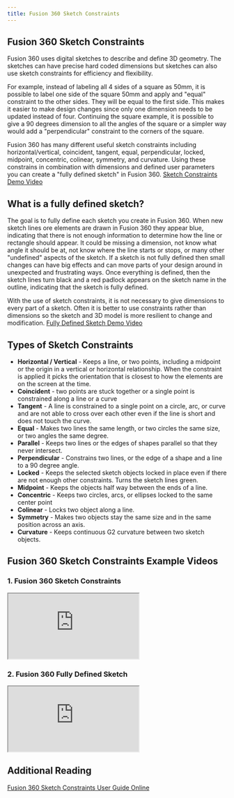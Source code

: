 ```yaml
---
title: Fusion 360 Sketch Constraints
---
```


## Fusion 360 Sketch Constraints

Fusion 360 uses digital sketches to describe and define 3D geometry. The sketches can have precise hard coded dimensions but sketches can also use sketch constraints for efficiency and flexibility.

For example, instead of labeling all 4 sides of a square as 50mm, it is possible to label one side of the square 50mm and apply and "equal" constraint to the other sides. They will be equal to the first side. This makes it easier to make design changes since only one dimension needs to be updated instead of four. Continuing the square example, it is possible to give a 90 degrees dimension to all the angles of the square or a simpler way would add a "perpendicular" constraint to the corners of the square.

Fusion 360 has many different useful sketch constraints including horizontal/vertical, coincident, tangent, equal, perpendicular, locked, midpoint, concentric, colinear, symmetry, and curvature. Using these constrains in combination with dimensions and defined user parameters you can create a "fully defined sketch" in Fusion 360. [Sketch Constraints Demo Video](https://www.youtu.be/vNdBkiO8Nfc)

## What is a fully defined sketch?

The goal is to fully define each sketch you create in Fusion 360. When new sketch lines ore elements are drawn in Fusion 360 they appear blue, indicating that there is not enough information to determine how the line or rectangle should appear. It could be missing a dimension, not know what angle it should be at, not know where the line starts or stops, or many other "undefined" aspects of the sketch. If a sketch is not fully defined then small changes can have big effects and can move parts of your design around in unexpected and frustrating ways. Once everything is defined, then the sketch lines turn black and a red padlock appears on the sketch name in the outline, indicating that the sketch is fully defined.

With the use of sketch constraints, it is not necessary to give dimensions to every part of a sketch. Often it is better to use constraints rather than dimensions so the sketch and 3D model is more resilient to change and modification. [Fully Defined Sketch Demo Video](https://www.youtu.be/9k7nsXpbZ5A)

## Types of Sketch Constraints

- **Horizontal / Vertical** - Keeps a line, or two points, including a midpoint or the origin in a vertical or horizontal relationship. When the constraint is applied it picks the orientation that is closest to how the elements are on the screen at the time.
- **Coincident** - two points are stuck together or a single point is constrained along a line or a curve
- **Tangent** - A line is constrained to a single point on a circle, arc, or curve and are not able to cross over each other even if the line is short and does not touch the curve.
- **Equal** - Makes two lines the same length, or two circles the same size, or two angles the same degree.
- **Parallel** - Keeps two lines or the edges of shapes parallel so that they never intersect.
- **Perpendicular** - Constrains two lines, or the edge of a shape and a line to a 90 degree angle.
- **Locked** - Keeps the selected sketch objects locked in place even if there are not enough other constraints. Turns the sketch lines green.
- **Midpoint** - Keeps the objects half way between the ends of a line.
- **Concentric** - Keeps two circles, arcs, or ellipses locked to the same center point
- **Colinear** - Locks two object along a line.
- **Symmetry** - Makes two objects stay the same size and in the same position across an axis.
- **Curvature** - Keeps continuous G2 curvature between two sketch objects.

## Fusion 360 Sketch Constraints Example Videos

<div class="video-grid">

<div class="video-card">

### 1. Fusion 360 Sketch Constraints

<div class="iframe-16-9-container"><iframe class="youTubeIframe" src="https://www.youtube.com/embed/vNdBkiO8Nfc?rel=0" width="300" height="150" allowfullscreen="allowfullscreen"></iframe></div>

</div>
<div class="video-card">

### 2. Fusion 360 Fully Defined Sketch

<div class="iframe-16-9-container"><iframe class="youTubeIframe" src="https://www.youtube.com/embed/9k7nsXpbZ5A?rel=0" width="300" height="150" allowfullscreen="allowfullscreen"></iframe></div>

</div>

</div>

## Additional Reading

[Fusion 360 Sketch Constraints User Guide Online](https://help.autodesk.com/view/fusion360/ENU/?guid=SKT-CONSTRAINTS)

